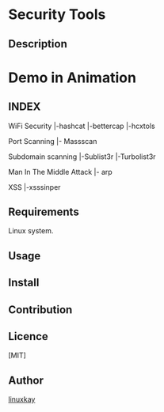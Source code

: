 # Security Tools 

## Description

# Demo in Animation

## INDEX

WiFi Security 
|-hashcat
|-bettercap
|-hcxtols

Port Scanning
|- Massscan

Subdomain scanning
|-Sublist3r
|-Turbolist3r

Man In The Middle Attack
|- arp

XSS 
|-xsssinper
## Requirements
Linux system.

## Usage

## Install

## Contribution

## Licence
[MIT]

## Author

[linuxkay](https://github.com/linuxkay)
